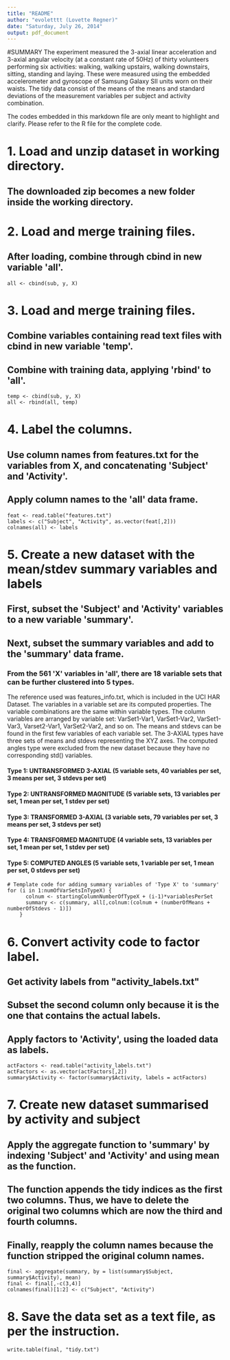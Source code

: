 ```yaml
---
title: "README"
author: "evoletttt (Lovette Regner)"
date: "Saturday, July 26, 2014"
output: pdf_document
---
```


#SUMMARY
The experiment measured the 3-axial linear acceleration and 3-axial angular velocity (at a constant rate of 50Hz) of thirty volunteers performing six activities: walking, walking upstairs, walking downstairs, sitting, standing and laying. These were measured using the embedded accelerometer and gyroscope of Samsung Galaxy SII units worn on their waists. The tidy data consist of the means of the means and standard deviations of the measurement variables per subject and activity combination.

The codes embedded in this markdown file are only meant to highlight and clarify. Please refer to the R file for the complete code.



# 1. Load and unzip dataset in working directory.
## The downloaded zip becomes a new folder inside the working directory.


# 2. Load and merge training files.
## After loading, combine through cbind in new variable 'all'.
```{r train}
all <- cbind(sub, y, X)
```


# 3. Load and merge training files.
## Combine variables containing read text files with cbind in new variable 'temp'.
## Combine with training data, applying 'rbind' to 'all'.
```{r test}
temp <- cbind(sub, y, X)
all <- rbind(all, temp)
```


# 4. Label the columns.
## Use column names from features.txt for the variables from X, and concatenating 'Subject' and 'Activity'.
## Apply column names to the 'all' data frame.
```{r label}
feat <- read.table("features.txt")
labels <- c("Subject", "Activity", as.vector(feat[,2]))
colnames(all) <- labels
```


# 5. Create a new dataset with the mean/stdev summary variables and labels
## First, subset the 'Subject' and 'Activity' variables to a new variable 'summary'.
## Next, subset the summary variables and add to the 'summary' data frame.
### From the 561 'X' variables in 'all', there are 18 variable sets that can be further clustered into 5 types.
The reference used was features_info.txt, which is included in the UCI HAR Dataset. The variables in a variable set are its computed properties. The variable combinations are the same within variable types. The column variables are arranged by variable set: VarSet1-Var1, VarSet1-Var2, VarSet1-Var3, Varset2-Var1, VarSet2-Var2, and so on. The means and stdevs can be found in the first few variables of each variable set. The 3-AXIAL types have three sets of means and stdevs representing the XYZ axes. The computed angles type were excluded from the new dataset because they have no corresponding std() variables.
#### Type 1: UNTRANSFORMED 3-AXIAL (5 variable sets, 40 variables per set, 3 means per set, 3 stdevs per set)
#### Type 2: UNTRANSFORMED MAGNITUDE (5 variable sets, 13 variables per set, 1 mean per set, 1 stdev per set)
#### Type 3: TRANSFORMED 3-AXIAL (3 variable sets, 79 variables per set, 3 means per set, 3 stdevs per set)
#### Type 4: TRANSFORMED MAGNITUDE (4 variable sets, 13 variables per set, 1 mean per set, 1 stdev per set)
#### Type 5: COMPUTED ANGLES (5 variable sets, 1 variable per set, 1 mean per set, 0 stdevs per set)
```{r template}
# Template code for adding summary variables of 'Type X' to 'summary'
for (i in 1:numOfVarSetsInTypeX) {
      colnum <- startingColumnNumberOfTypeX + (i-1)*variablesPerSet
      summary <- c(summary, all[,colnum:(colnum + (numberOfMeans + numberOfStdevs - 1)])
    }
```


# 6. Convert activity code to factor label.
## Get activity labels from "activity_labels.txt"
## Subset the second column only because it is the one that contains the actual labels.
## Apply factors to 'Activity', using the loaded data as labels.
```{r activity}
actFactors <- read.table("activity_labels.txt")
actFactors <- as.vector(actFactors[,2])
summary$Activity <- factor(summary$Activity, labels = actFactors)
```


# 7. Create new dataset summarised by activity and subject
## Apply the aggregate function to 'summary' by indexing 'Subject' and 'Activity' and using mean as the function.
## The function appends the tidy indices as the first two columns. Thus, we have to delete the original two columns which are now the third and fourth columns.
## Finally, reapply the column names because the function stripped the original column names.
``` {r final}
final <- aggregate(summary, by = list(summary$Subject, summary$Activity), mean)
final <- final[,-c(3,4)]
colnames(final)[1:2] <- c("Subject", "Activity")
```


# 8. Save the data set as a text file, as per the instruction.
```{r save}
write.table(final, "tidy.txt")
```